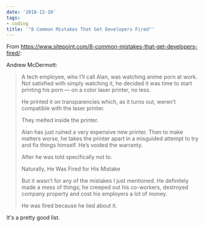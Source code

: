 ```yaml
---
date: '2018-12-10'
tags:
- coding
title: '"8 Common Mistakes That Get Developers Fired"'
---
```


From https://www.sitepoint.com/8-common-mistakes-that-get-developers-fired/:

Andrew McDermott:

>A tech employee, who I’ll call Alan, was watching anime porn at work. Not satisfied with simply watching it, he decided it was time to start printing his porn — on a color laser printer, no less.
>
>He printed it on transparencies which, as it turns out, weren’t compatible with the laser printer.
>
>They melted inside the printer.
>
>Alan has just ruined a very expensive new printer. Then to make matters worse, he takes the printer apart in a misguided attempt to try and fix things himself. He’s voided the warranty.
>
>After he was told specifically not to.
>
>Naturally, He Was Fired for His Mistake
>
>But it wasn’t for any of the mistakes I just mentioned. He definitely made a mess of things; he creeped out his co-workers, destroyed company property and cost his employers a lot of money.
>
>He was fired because he lied about it.

It's a pretty good list.
